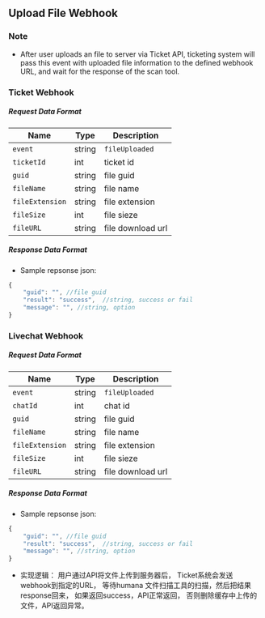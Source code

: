 ## Upload File Webhook

### Note
- After user uploads an file to server via Ticket API, ticketing system will pass this event with uploaded file information to the defined webhook URL, and wait for the response of the scan tool.

### Ticket Webhook
##### Request Data Format
  | Name | Type  | Description |
  | - | - | - |
  | `event` | string  | `fileUploaded` |
  | `ticketId`| int | ticket id | 
  | `guid` | string  | file guid |
  | `fileName` | string  | file name |
  | `fileExtension` | string  | file extension |
  | `fileSize` | int | file sieze |
  | `fileURL` | string  | file download url | 

##### Response Data Format
 - Sample repsonse json:
```javascript
{
    "guid": "", //file guid
    "result": "success",  //string, success or fail
    "message": "", //string, option
}
```
### Livechat Webhook
##### Request Data Format
  | Name | Type  | Description |
  | - | - | - |
  | `event` | string  | `fileUploaded` |
  | `chatId`| int | chat id | 
  | `guid` | string  | file guid |
  | `fileName` | string  | file name |
  | `fileExtension` | string  | file extension |
  | `fileSize` | int | file sieze |
  | `fileURL` | string  | file download url | 

##### Response Data Format
 - Sample repsonse json:
```javascript
{
    "guid": "", //file guid
    "result": "success",  //string, success or fail
    "message": "", //string, option
}
```




- 实现逻辑： 用户通过API将文件上传到服务器后， Ticket系统会发送webhook到指定的URL， 等待humana 文件扫描工具的扫描，然后把结果response回来， 如果返回success，API正常返回， 否则删除缓存中上传的文件，API返回异常。